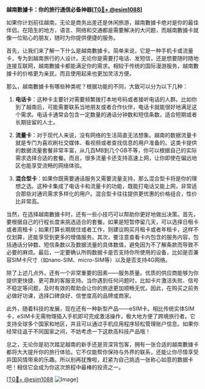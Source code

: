 **越南數據卡：你的旅行通信必备神器[[TG💪+ @esim1088](https://t.me/s/esim1088)]**

如果你计划前往越南，无论是商务出差还是休闲旅游，越南數據卡绝对是你的最佳伴侣。在陌生的地方，语言、网络和交通都是需要解决的大问题，而越南數據卡就像一位贴心的朋友，随时为你提供便捷的服务。

首先，让我们来了解一下什么是越南數據卡。简单来说，它是一种手机卡或流量卡，专为到越南旅行的人设计。无论你是需要打电话、发短信，还是想要随时随地连接互联网，越南數據卡都能满足你的需求。相较于传统的国际漫游服务，越南數據卡的价格更为亲民，而且使用起来也更加灵活方便。

那么，越南數據卡有哪些种类呢？根据功能的不同，大致可以分为以下几种：

1. **电话卡**：这种卡主要针对需要频繁拨打本地号码或者接听电话的人群。比如你到了越南后，可能需要联系当地朋友或者合作伙伴，电话卡就能很好地满足这个需求。电话卡通常会包含一定数量的通话分钟数和短信条数，适合短期或者长期驻留的人士。

2. **流量卡**：对于现代人来说，没有网络的生活简直无法想象。越南的数据流量卡就是专门为喜欢刷社交媒体、看视频或者查找信息的用户准备的。这类卡提供的数据流量套餐非常丰富，从几百MB到几个GB不等，你可以根据自己的实际需求选择合适的套餐。而且，很多流量卡还支持高速上网，让你即使在偏远地区也能享受流畅的网络体验。

3. **混合型卡**：如果你既需要通话服务又需要流量支持，那么混合型卡将是你的理想之选。这种卡集成了电话卡和流量卡的功能，既能打电话又能上网，非常适合那些对通讯需求多样化的用户。混合型卡往往提供更优惠的价格组合，性价比非常高。

当然，在选择越南數據卡时，还有一些小技巧可以帮助你更好地做出决策。首先，要根据自己的行程长度来挑选适合的套餐。如果是短暂停留几天，可以选择日租卡或者周租卡；如果打算长期居住或者工作，则建议购买月租卡或者年租卡，这样不仅划算，还能享受到更多的增值服务。其次，要注意查看卡内包含的服务内容，包括通话分钟数、短信条数以及数据流量的具体数值，避免因为不了解条款而导致不必要的麻烦。最后，一定要确认所购数据卡是否支持你所使用的设备，比如是否兼容SIM卡尺寸（如nano-SIM、micro-SIM等）以及是否支持4G网络。

除了上述几点外，还有一个非常重要的因素——服务质量。优质的供应商能够为你提供更快捷、更可靠的客服支持。当你遇到任何问题时，比如卡片激活失败、信号不稳定等问题，及时有效的帮助会让你的旅途更加顺畅无忧。因此，在购买之前务必做好功课，选择口碑良好、信誉度高的品牌或商家。

此外，随着科技的发展，现在还有一种新型产品——eSIM卡。相比传统实体SIM卡，eSIM卡无需物理插入手机即可完成激活操作，极大地方便了跨境旅行者。它支持全球多个国家和地区，并且可以通过手机应用程序轻松管理账户信息。如果你经常往返于不同国家之间，不妨考虑一下这款高科技产品哦！

总之，无论你是初次踏足越南的新手还是资深背包客，拥有一张合适的越南數據卡都将大大提升你的旅行体验。它不仅能帮你保持与外界的联系，还能让你尽情享受异国风情带来的乐趣。所以别再犹豫啦，赶紧为自己挑选一张称心如意的数据卡吧！相信它会成为你这次旅程中最棒的投资之一。

[[TG💪+ @esim1088](https://t.me/s/esim1088) ![Image](https://i.postimg.cc/4NQfJmqS/Snipaste-2025-05-13-00-14-12.png)]